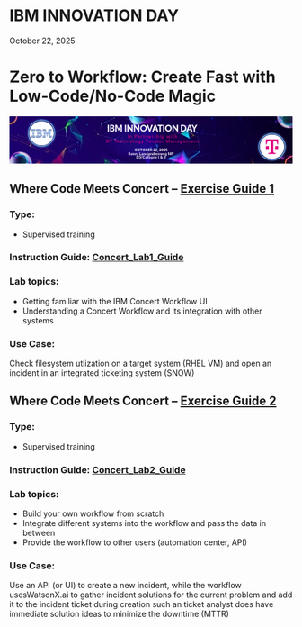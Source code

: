 # IBM INNOVATION DAY

October 22, 2025

# Zero to Workflow: Create Fast with Low-Code/No-Code Magic

![IBM Innovation Day](./img/image001.png "IBM INNOVATION DAY")

## Where Code Meets Concert – [Exercise Guide 1](./Concert_Lab1_Guide.md)

### Type:

- Supervised training

### Instruction Guide: [Concert_Lab1_Guide](./Concert_Lab1_Guide.md)

### Lab topics:

- Getting familiar with the IBM Concert Workflow UI
- Understanding a Concert Workflow and its integration with other systems

### Use Case:

Check filesystem utlization on a target system (RHEL VM) and open an incident in an integrated ticketing system (SNOW)

## Where Code Meets Concert – [Exercise Guide 2](./Concert_Lab2_Guide.md)

### Type:

- Supervised training

### Instruction Guide: [Concert_Lab2_Guide](./Concert_Lab2_Guide.md)

### Lab topics:

- Build your own workflow from scratch
- Integrate different systems into the workflow and pass the data in between
- Provide the workflow to other users (automation center, API)

### Use Case:

Use an API (or UI) to create a new incident, while the workflow usesWatsonX.ai to gather incident solutions for the current problem and add it to the incident ticket during creation such an ticket analyst does have immediate solution ideas to minimize the downtime (MTTR)

